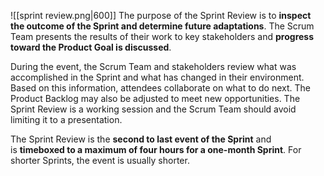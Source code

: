 ![[sprint review.png|600]]
The purpose of the Sprint Review is to **inspect the outcome of the Sprint and determine future adaptations**. The Scrum Team presents the results of their work to key stakeholders and **progress toward the Product Goal is discussed**.

During the event, the Scrum Team and stakeholders review what was accomplished in the Sprint and what has changed in their environment. Based on this information, attendees collaborate on what to do next. The Product Backlog may also be adjusted to meet new opportunities. The Sprint Review is a working session and the Scrum Team should avoid limiting it to a presentation.

The Sprint Review is the **second to last event of the Sprint** and is **timeboxed to a maximum of four hours for a one-month Sprint**. For shorter Sprints, the event is usually shorter.